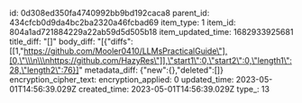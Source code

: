 id: 0d308ed350fa4740992bb9bd192caca8
parent_id: 434cfcb0d9da4bc2ba2320a46fcbad69
item_type: 1
item_id: 804a1ad721884229a22ab59d5d505b18
item_updated_time: 1682933925681
title_diff: "[]"
body_diff: "[{\"diffs\":[[1,\"https://github.com/Mooler0410/LLMsPracticalGuide\"],[0,\"\\\n\\\nhttps://github.com/HazyRes\"]],\"start1\":0,\"start2\":0,\"length1\":28,\"length2\":76}]"
metadata_diff: {"new":{},"deleted":[]}
encryption_cipher_text: 
encryption_applied: 0
updated_time: 2023-05-01T14:56:39.029Z
created_time: 2023-05-01T14:56:39.029Z
type_: 13